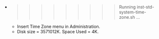 * >>>>>>>>> Running inst-std-system-time-zone.sh ...
  * Insert Time Zone menu in Administration.
  * Disk size = 3571012K. Space Used = 4K.
